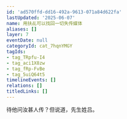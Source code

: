 ```yaml
---
id: 'ad570ffd-dd16-492a-9613-071a84d622fa'
lastUpdated: '2025-06-07'
name: 用扶乩可以找回一切失传媒体
aliases: []
layer: 7
eventDate: null
categoryId: cat_7hqnYMGY
tagIds:
- tag_TRpfu-I4
- tag_aci1X8zw
- tag_fRp-FvBe
- tag_5uiQ64t5
timelineEvents: []
relations: []
titledLinks: []
---
```

待他问汝甚人传？但说道，先生姓吕。

